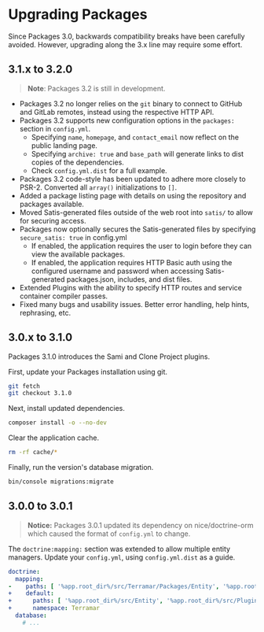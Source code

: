 Upgrading Packages
==================

Since Packages 3.0, backwards compatibility breaks have been carefully avoided. However, upgrading along the 3.x line may require some effort.


## 3.1.x to 3.2.0

> **Note**: Packages 3.2 is still in development.

* Packages 3.2 no longer relies on the `git` binary to connect to GitHub and GitLab remotes, instead using the respective HTTP API.
* Packages 3.2 supports new configuration options in the `packages:` section in `config.yml`.
  * Specifying `name`, `homepage`, and `contact_email` now reflect on the public landing page.
  * Specifying `archive: true` and `base_path` will generate links to dist copies of the dependencies.
  * Check `config.yml.dist` for a full example.
* Packages 3.2 code-style has been updated to adhere more closely to PSR-2. Converted all `array()` initializations to `[]`.
* Added a package listing page with details on using the repository and packages available.
* Moved Satis-generated files outside of the web root into `satis/` to allow for securing access.
* Packages now optionally secures the Satis-generated files by specifying `secure_satis: true` in config.yml
  * If enabled, the application requires the user to login before they can view the available packages.
  * If enabled, the application requires HTTP Basic auth using the configured username and password when accessing Satis-generated packages.json, includes, and dist files. 
* Extended Plugins with the ability to specify HTTP routes and service container compiler passes.
* Fixed many bugs and usability issues. Better error handling, help hints, rephrasing, etc.

## 3.0.x to 3.1.0

Packages 3.1.0 introduces the Sami and Clone Project plugins.

First, update your Packages installation using git.

```bash
git fetch
git checkout 3.1.0
```

Next, install updated dependencies.

```bash
composer install -o --no-dev
```

Clear the application cache.

```bash
rm -rf cache/*
```

Finally, run the version's database migration.

```bash
bin/console migrations:migrate
```


## 3.0.0 to 3.0.1

> **Notice:** Packages 3.0.1 updated its dependency on nice/doctrine-orm which caused the format of `config.yml` to change.

The `doctrine:mapping:` section was extended to allow multiple entity managers. Update your `config.yml`,
using `config.yml.dist` as a guide.

```yml
doctrine:
  mapping:
-    paths: [ '%app.root_dir%/src/Terramar/Packages/Entity', '%app.root_dir%/src/Terramar/Packages/Plugin' ]
+    default:
+      paths: [ '%app.root_dir%/src/Entity', '%app.root_dir%/src/Plugin' ]
+      namespace: Terramar
  database:
    # ...
```


